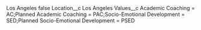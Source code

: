 <?xml version="1.0" encoding="UTF-8"?>
<CustomMetadata xmlns="http://soap.sforce.com/2006/04/metadata" xmlns:xsi="http://www.w3.org/2001/XMLSchema-instance" xmlns:xsd="http://www.w3.org/2001/XMLSchema">
    <label>Los Angeles</label>
    <protected>false</protected>
    <values>
        <field>Location__c</field>
        <value xsi:type="xsd:string">Los Angeles</value>
    </values>
    <values>
        <field>Values__c</field>
        <value xsi:type="xsd:string">Academic Coaching = AC;Planned Academic Coaching = PAC;Socio-Emotional Development = SED;Planned Socio-Emotional Development = PSED</value>
    </values>
</CustomMetadata>
